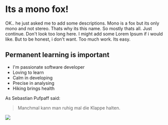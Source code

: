 # Its a mono fox!
OK.. he just asked me to add some descriptions. Mono is a fox but its only mono and not stereo. Thats why its this name. So mostly thats all. Just continue. Don't look too long here. 
I might add some Lorem Ipsum if i would like. But to be honest, i don't want. Too much work. Its easy.

## Permanent learning is important
* I'm passionate software developer
* Loving to learn 
* Calm in developing
* Precise in analysing
* Hiking brings health

As Sebastian Pufpaff said:

> Manchmal kann man ruhig mal 
> die Klappe halten.

<img src="https://avatarfiles.alphacoders.com/126/126136.jpg" />

